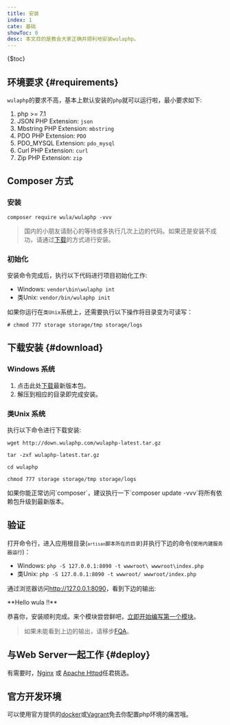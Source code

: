 ```yaml
---
title: 安装
index: 1
cate: 基础
showToc: 0
desc: 本文目的是教会大家正确并顺利地安装wulaphp。
---
```


{$toc}

## 环境要求 {#requirements}

`wulaphp`的要求不高，基本上默认安装的`php`就可以运行啦，最小要求如下:

1. php >= 7.1
2. JSON PHP Extension: `json`
3. Mbstring PHP Extension: `mbstring`
4. PDO PHP Extension: `PDO`
5. PDO_MYSQL Extension: `pdo_mysql`
6. Curl PHP Extension: `curl`
7. Zip PHP Extension: `zip`

## Composer 方式

### 安装

`composer require wula/wulaphp -vvv`

> 国内的小朋友请耐心的等待或多执行几次上边的代码。如果还是安装不成功，请通过[下载](#download)的方式进行安装。

### 初始化

安装命令完成后，执行以下代码进行项目初始化工作:

* Windows: `vendor\bin\wulaphp int`
* 类Unix:  `vendor/bin/wulaphp init`

如果你运行在`类Unix`系统上，还需要执行以下操作将目录变为可读写：

`# chmod 777 storage storage/tmp storage/logs`

## 下载安装 {#download}

### Windows 系统

1. 点击此处[下载](http://down.wulaphp.com/wulaphp-latest.zip)最新版本包。
2. 解压到相应的目录即完成安装。

### 类Unix 系统

执行以下命令进行下载安装:

`wget http://down.wulaphp.com/wulaphp-latest.tar.gz`

`tar -zxf wulaphp-latest.tar.gz`

`cd wulaphp`

`chmod 777 storage storage/tmp storage/logs`

<p class="tip" markdown=1>如果你能正常访问`composer`，建议执行一下`composer update -vvv`将所有依赖包升级到最新版本。</p>

## 验证

打开命令行，进入应用根目录(<small markdown=1>`artisan`脚本所在的目录</small>)并执行下边的命令(<small>使用内建服务器运行</small>)：

* Windows: `php -S 127.0.0.1:8090 -t wwwroot\ wwwroot\index.php`
* 类Unix: `php -S 127.0.0.1:8090 -t wwwroot/ wwwroot/index.php`

通过浏览器访问<a href="http://127.0.0.1:8090" target="_blank">http://127.0.0.1:8090</a>，看到下边的输出:

<p class="success" markdown=1>
**Hello wula !!**
</p>

恭喜你，安装顺利完成。来个模块尝尝鲜吧，[立即开始编写第一个模块](start.md)。

> 如果未能看到上边的输出，请移步[FQA](../fqa.md#install)。

## 与Web Server一起工作 {#deploy}

有需要时，[Nginx](nginx.md) 或 [Apache Httpd](httpd.md)任君挑选。

## 官方开发环境

可以使用官方提供的[docker](docker.md)或[Vagrant](vagrant.md)免去你配置php环境的痛苦哦。
